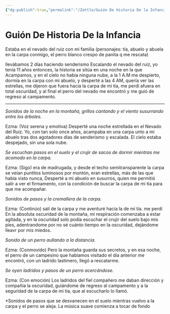```yaml
---
{"dg-publish":true,"permalink":"/Zettle/Guión De Historia De la Infancia/","title":"Guión De Historia De la Infancia","created":"2023-10-18T16:49:53.151-05:00","updated":"2023-10-23T23:20:13.720-05:00"}
---
```



# Guión De Historia De la Infancia

Estaba en el nevado del ruiz con mi familia (personajes: tía, abuelo y abuela en la carpa conmigo, el perro blanco crespo de panita q me rescata)

llevábamos 2 días haciendo senderismo Escalando el nevado del ruiz, yo tenía 11 años entonces, la historia se sitúa en una noche en la que Acampamos, y en el cielo no había ninguna nube, a la 1 A.M me despierto, dormía en la carpa con mi abuelo, y desperté a las 4 AM, quería ver las estrellas, me dijeron que fuera hacia la carpa de mi tía, me perdí afuera en total oscuridad, y al final el perro del nevado me encontró y me guió de regreso al campamento.

---

*Sonidos de la noche en la montaña, grillos cantando y el viento susurrando entre los árboles.*

Ezma: (Voz serena y emotiva) Desperté una noche estrellada en el Nevado del Ruiz. Yo, con tan solo once años, acampaba en una carpa unto a mi abuelo tras dos agotadores días de senderismo y escalada. El cielo estaba despejado, sin una sola nube.

*Se escuchan pasos en el suelo y el crujir de sacos de dormir mientras me acomodo en la carpa.*

Ezma: (Sigo) era de madrugada, y desde el techo semitransparente la carpa se veían puntitos luminosos por montón, eran estrellas, más de las que había visto nunca, Desperté a mi abuelo en susurros, quien me permitió salir a ver el firmamento, con la condición de buscar la carpa de mi tía para que me acompañar.

*Sonidos de pasos y la cremallera de la carpa.*

Ezma: (Continúo) salí de la carpa y me aventuré hacia la de mi tía. me perdí En la absoluta oscuridad de la montaña, mi respiración comenzaba a estar agitada, y en la oscuridad solo podía escuchar el crujir del suelo bajo mis pies, adentrandome por no sé cuánto tiempo en la oscuridad, dejándome lleavr por mis miedos.

*Sonido de un perro aullando a la distancia.*

Ezma: (Conmovido) Pero la montaña guarda sus secretos, y en esa noche, el perro de un campesino que habíamos visitado el día anterior me encontró, con un ladrido lastimero, llegó a rescatarme.

*Se oyen ladridos y pasos de un perro acercándose.*

Ezma: (Con emoción) Los ladridos del fiel compañero me daban dirección y compañía la oscuridad, guiándome de regreso al campamento y a la seguridad de la carpa de mi tía, que al escucharlo lo llamó.

*Sonidos de pasos que se desvanecen en el suelo mientras vuelvo a la carpa y el perro se aleja. La música suave comienza a tocar de fondo 
